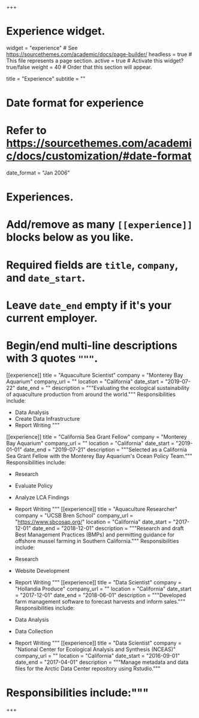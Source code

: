 +++
# Experience widget.
widget = "experience"  # See https://sourcethemes.com/academic/docs/page-builder/
headless = true  # This file represents a page section.
active = true  # Activate this widget? true/false
weight = 40  # Order that this section will appear.

title = "Experience"
subtitle = ""

# Date format for experience
#   Refer to https://sourcethemes.com/academic/docs/customization/#date-format
date_format = "Jan 2006"

# Experiences.
#   Add/remove as many `[[experience]]` blocks below as you like.
#   Required fields are `title`, `company`, and `date_start`.
#   Leave `date_end` empty if it's your current employer.
#   Begin/end multi-line descriptions with 3 quotes `"""`.
[[experience]]
  title = "Aquaculture Scientist"
  company = "Monterey Bay Aquarium"
  company_url = ""
  location = "California"
  date_start = "2019-07-22"
  date_end = ""
  description = """Evaluating the ecological sustainability of aquaculture production from around the world."""
  Responsibilities include:
  
  * Data Analysis
  * Create Data Infrastructure
  * Report Writing
  """

[[experience]]
  title = "California Sea Grant Fellow"
  company = "Monterey Bay Aquarium"
  company_url = ""
  location = "California"
  date_start = "2019-01-01"
  date_end = "2019-07-21"
  description = """Selected as a California Sea Grant Fellow with the Monterey Bay Aquarium's Ocean Policy Team."""
 Responsibilities include:
  
  * Research 
  * Evaluate Policy
  * Analyze LCA Findings
  * Report Writing
  """
[[experience]]
  title = "Aquaculture Researcher"
  company = "UCSB Bren School"
  company_url = "https://www.sbcosap.org/"
  location = "California"
  date_start = "2017-12-01"
  date_end = "2018-12-01"
  description = """Research and draft Best Management Practices (BMPs) and permitting guidance for offshore mussel farming in Southern California."""
 Responsibilities include:
  
  * Research 
  * Website Development
  * Report Writing
  """
  [[experience]]
  title = "Data Scientist"
  company = "Hollandia Produce"
  company_url = ""
  location = "California"
  date_start = "2017-12-01"
  date_end = "2018-06-01"
  description = """Developed farm management software to forecast harvests and inform sales."""
 Responsibilities include:
  
  * Data Analysis
  * Data Collection
  * Report Writing
  """
  [[experience]]
  title = "Data Scientist"
  company = "National Center for Ecological Analysis and Synthesis (NCEAS)"
  company_url = ""
  location = "California"
  date_start = "2016-09-01"
  date_end = "2017-04-01"
  description = """Manage metadata and data files for the Arctic Data Center repository using Rstudio."""
# Responsibilities include:"""  
+++
